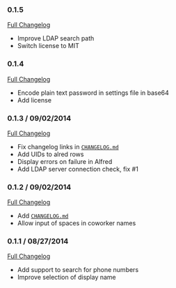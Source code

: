 ### 0.1.5
[Full Changelog](https://github.com/frdmn/alfred-ldap/compare/0.1.4...0.1.5)

* Improve LDAP search path
* Switch license to MIT

### 0.1.4
[Full Changelog](https://github.com/frdmn/alfred-ldap/compare/0.1.3...0.1.4)

* Encode plain text password in settings file in base64
* Add license

### 0.1.3 / 09/02/2014
[Full Changelog](https://github.com/frdmn/alfred-ldap/compare/0.1.2...0.1.3)

* Fix changelog links in [`CHANGELOG.md`](https://github.com/frdmn/alfred-ldap/blob/master/CHANGELOG.md)
* Add UIDs to alred rows
* Display errors on failure in Alfred
* Add LDAP server connection check, fix #1

### 0.1.2 / 09/02/2014
[Full Changelog](https://github.com/frdmn/alfred-ldap/compare/0.1.1...0.1.2)

* Add [`CHANGELOG.md`](https://github.com/frdmn/alfred-ldap/blob/master/CHANGELOG.md)
* Allow input of spaces in coworker names

### 0.1.1 / 08/27/2014
[Full Changelog](https://github.com/frdmn/alfred-ldap/commits/0.1.1)

* Add support to search for phone numbers
* Improve selection of display name
